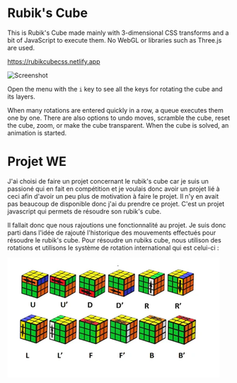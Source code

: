 # Rubik's Cube

This is Rubik's Cube made mainly with 3-dimensional CSS transforms and a bit of JavaScript to execute them. No WebGL or libraries such as Three.js are used.

https://rubikcubecss.netlify.app

<img src="./img/cube-sample.png" alt="Screenshot" width="300"/>
  
Open the menu with the `i` key to see all the keys for rotating the cube and its layers.

When many rotations are entered quickly in a row, a queue executes them one by one. There are also options to undo moves, scramble the cube, reset the cube, zoom, or make the cube transparent. When the cube is solved, an animation is started.


# Projet WE

J'ai choisi de faire un projet concernant le rubik's cube car je suis un passioné qui en fait en compétition et je voulais donc avoir un projet lié à ceci afin d'avoir un peu plus de motivation à faire le projet. Il n'y en avait pas beaucoup de disponible donc j'ai du prendre ce projet. C'est un projet javascript qui permets de résoudre son rubik's cube.

Il fallait donc que nous rajoutions une fonctionnalité au projet. Je suis donc parti dans l'idée de rajouté l'historique des mouvements effectués pour résoudre le rubik's cube. Pour résoudre un rubiks cube, nous utilison des rotations et utilisons le système de rotation international qui est celui-ci : 

<img src="./img/notation_480x480.webp" />